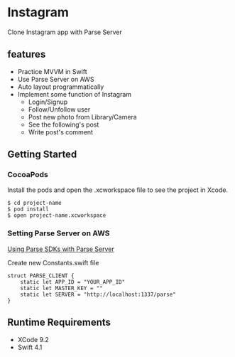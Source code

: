 # Instagram

Clone Instagram app with Parse Server

## features

* Practice MVVM in Swift
* Use Parse Server on AWS
* Auto layout programmatically
* Implement some function of Instagram
	- Login/Signup
	- Follow/Unfollow user
	- Post new photo from Library/Camera
	- See the following's post
	- Write post's comment

## Getting Started


### CocoaPods


Install the pods and open the .xcworkspace file to see the project in Xcode.

```
$ cd project-name
$ pod install
$ open project-name.xcworkspace
```

### Setting Parse Server on AWS 

[Using Parse SDKs with Parse Server](http://docs.parseplatform.org/parse-server/guide/#using-parse-sdks-with-parse-server)

Create new Constants.swift file

```
struct PARSE_CLIENT {
    static let APP_ID = "YOUR_APP_ID"
    static let MASTER_KEY = ""
    static let SERVER = "http://localhost:1337/parse"
}
```


## Runtime Requirements

 * XCode 9.2
 * Swift 4.1
